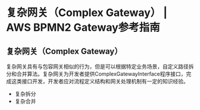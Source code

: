 # 复杂网关（Complex Gateway） | AWS BPMN2 Gateway参考指南

## 复杂网关（Complex Gateway）

复杂网关具有与包容网关相似的行为，但是可以根据特定业务场景，自定义路径拆分和合并算法。复杂网关为开发者提供ComplexGatewayInterface程序接口，完成这类接口开发，开发者应对流程定义结构和网关处理机制有一定的知识经验。

  * 复杂拆分
  * 复杂合并